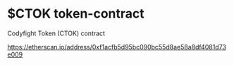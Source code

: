 # $CTOK token-contract
Codyfight Token (CTOK) contract

https://etherscan.io/address/0xf1acfb5d95bc090bc55d8ae58a8df4081d73e009
